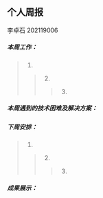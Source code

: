 ## 个人周报

李卓石 202119006

##### 本周工作：

>1. 
>>2. 
>>>3. 

##### 本周遇到的技术困难及解决方案：



##### 下周安排：

>1. 
>>2. 
>>>3. 


##### 成果展示：
>[]()
>>[ ]( )
